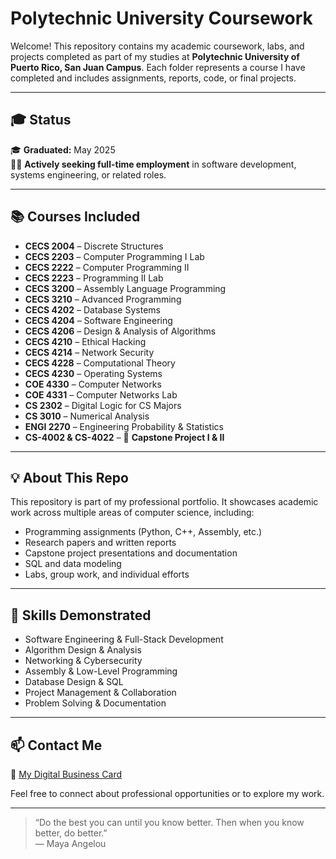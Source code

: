# Polytechnic University Coursework

Welcome! This repository contains my academic coursework, labs, and projects completed as part of my studies at **Polytechnic University of Puerto Rico, San Juan Campus**. Each folder represents a course I have completed and includes assignments, reports, code, or final projects.

---

## 🎓 Status

🎓 **Graduated:** May 2025  
🧑‍💻 **Actively seeking full-time employment** in software development, systems engineering, or related roles.

---

## 📚 Courses Included

- **CECS 2004** – Discrete Structures
- **CECS 2203** – Computer Programming I Lab
- **CECS 2222** – Computer Programming II
- **CECS 2223** – Programming II Lab
- **CECS 3200** – Assembly Language Programming
- **CECS 3210** – Advanced Programming
- **CECS 4202** – Database Systems
- **CECS 4204** – Software Engineering
- **CECS 4206** – Design & Analysis of Algorithms
- **CECS 4210** – Ethical Hacking
- **CECS 4214** – Network Security
- **CECS 4228** – Computational Theory
- **CECS 4230** – Operating Systems
- **COE 4330** – Computer Networks
- **COE 4331** – Computer Networks Lab
- **CS 2302** – Digital Logic for CS Majors
- **CS 3010** – Numerical Analysis
- **ENGI 2270** – Engineering Probability & Statistics
- **CS-4002 & CS-4022** – 🏁 **Capstone Project I & II**

---

## 💡 About This Repo

This repository is part of my professional portfolio. It showcases academic work across multiple areas of computer science, including:

- Programming assignments (Python, C++, Assembly, etc.)
- Research papers and written reports
- Capstone project presentations and documentation
- SQL and data modeling
- Labs, group work, and individual efforts

---

## 🧠 Skills Demonstrated

- Software Engineering & Full-Stack Development  
- Algorithm Design & Analysis  
- Networking & Cybersecurity  
- Assembly & Low-Level Programming  
- Database Design & SQL  
- Project Management & Collaboration  
- Problem Solving & Documentation

---

## 📫 Contact Me

📇 [My Digital Business Card](https://blinq.me/FaIqAWEHze29hHFWtXAm)

Feel free to connect about professional opportunities or to explore my work.

---

> “Do the best you can until you know better. Then when you know better, do better.”  
> — Maya Angelou
